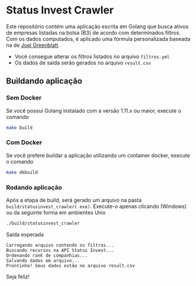 # Status Invest Crawler

Este repositório contém uma aplicação escrita em Golang que busca ativos de empresas listadas na bolsa (B3) de acordo com determinados filtros. Com os dados computados, é aplicado uma fórmula personalizada baseada na de [Joel Greenblatt](https://www.amazon.com/Formula-Magica-Greenblatt-Mercado-Portugues/dp/8557173601?tag=techblast0f-20).

- Você consegue alterar os filtros listados no arquivo `filtros.yml`
- Os dados de saída serão gerados no arquivo `result.csv`

## Buildando aplicação

### Sem Docker

Se você possui Golang instalado com a versão 1.11.x ou maior, execute o comando

```bash
make build
```

### Com Docker

Se você prefere buildar a aplicação utilizando um container docker, execute o comando

```bash
make dkbuild
```

### Rodando aplicação

Após a etapa de build, será gerado um arquivo na pasta `build/statusinvest_crawler(.exe)`. Execute-o apenas clicando (Windows) ou da seguinte forma em ambientes Unix

```bash
./build/statusinvest_crawler
```

Saída esperada

```
Carregando arquivo contendo os filtros...
Buscando recursos na API Status Invest...
Ordenando rank de companhias...
Salvando dados em arquivo...
Prontinho! Seus dados estão no arquivo result.csv
```

Seja feliz!
